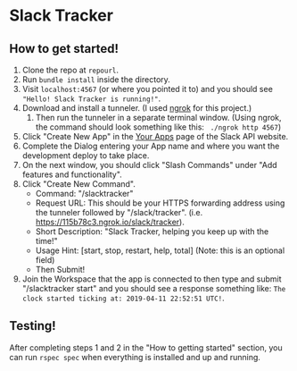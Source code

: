 # Slack Tracker

## How to get started!
1. Clone the repo at `repourl`.
2. Run `bundle install` inside the directory.
3. Visit `localhost:4567` (or where you pointed it to) and you should see `"Hello! Slack Tracker is running!"`.
4. Download and install a tunneler. (I used [ngrok](https://ngrok.com/) for this project.)
   1. Then run the tunneler in a separate terminal window. (Using ngrok, the command should look something like this: ` ./ngrok http 4567`)
5. Click "Create New App" in the [Your Apps](https://api.slack.com/apps) page of the Slack API website.
6. Complete the Dialog entering your App name and where you want the development deploy to take place.
7. On the next window, you should click "Slash Commands" under "Add features and functionality".
8. Click "Create New Command".
   - Command: "/slacktracker"
   - Request URL: This should be your HTTPS forwarding address using the tunneler followed by "/slack/tracker". (i.e. https://115b78c3.ngrok.io/slack/tracker).
   - Short Description: "Slack Tracker, helping you keep up with the time!"
   - Usage Hint: [start, stop, restart, help, total] (Note: this is an optional field)
   - Then Submit!
9. Join the Workspace that the app is connected to then type and submit "/slacktracker start" and you should see a response something like: `The clock started ticking at: 2019-04-11 22:52:51 UTC!`.

## Testing!
After completing steps 1 and 2 in the "How to getting started" section, you can run `rspec spec` when everything is installed and up and running.